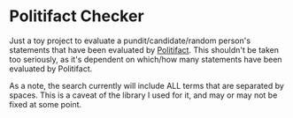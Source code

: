 # Politifact Checker
Just a toy project to evaluate a pundit/candidate/random person's statements that have been evaluated by [Politifact](http://politifact.com/). This shouldn't be taken too seriously, as it's dependent on which/how many statements have been evaluated by Politifact.

As a note, the search currently will include ALL terms that are separated by spaces. This is a caveat of the library I used for it, and may or may not be fixed at some point. 
